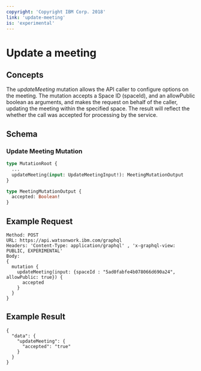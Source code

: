 ```yaml
---
copyright: 'Copyright IBM Corp. 2018'
link: 'update-meeting'
is: 'experimental'
---
```


# Update a meeting

## Concepts

The _updateMeeting_ mutation allows the API caller to configure options on the meeting.  The mutation accepts a Space ID (spaceId), and an allowPublic boolean as arguments, and makes the request on behalf of the caller, updating the meeting within the specified space.  The result will reflect the whether the call was accepted for processing by the service.

## Schema

### Update Meeting Mutation



```graphql
type MutationRoot {
  ...
  updateMeeting(input: UpdateMeetingInput!): MeetingMutationOutput
}

type MeetingMutationOutput {
  accepted: Boolean!
}
```

## Example Request

~~~~
Method: POST
URL: https://api.watsonwork.ibm.com/graphql
Headers: 'Content-Type: application/graphql' , 'x-graphql-view: PUBLIC, EXPERIMENTAL'
Body:
{
  mutation {
    updateMeeting(input: {spaceId : "5ad0fabfe4b078066d690a24", allowPublic: true}) {
      accepted
    }
  }
}
~~~~
## Example Result

~~~~
{
  "data": {
    "updateMeeting": {
      "accepted": "true"
    }
  }
}
~~~~
